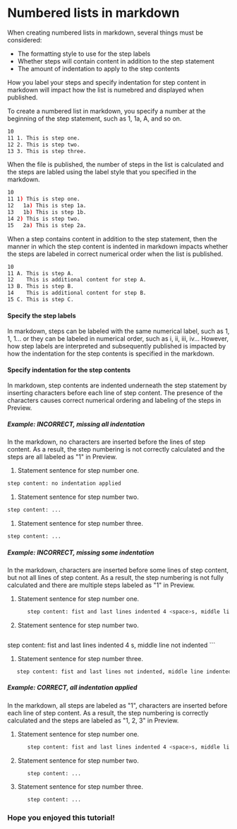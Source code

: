 # Numbered lists in markdown

When creating numbered lists in markdown, several things must be considered:
- The formatting style to use for the step labels
- Whether steps will contain content in addition to the step statement
- The amount of indentation to apply to the step contents

How you label your steps and specify indentation for step content in markdown will impact how the list is numebred and displayed when published.

To create a numbered list in markdown, you specify a number at the beginning of the step statement, such as 1, 1a, A, and so on.
```bash 9
10
11 1. This is step one.
12 2. This is step two.
13 3. This is step three.
```
When the file is published, the number of steps in the list is calculated and the steps are labled using the label style that you specified in the markdown.
```bash 9
10
11 1) This is step one.
12   1a) This is step 1a.
13   1b) This is step 1b.
14 2) This is step two.
15   2a) This is step 2a.
```
When a step contains content in addition to the step statement, then the manner in which the step content is indented in markdown impacts whether the steps are labeled in correct numerical order when the list is published.
```bash 9
10
11 A. This is step A.
12    This is additional content for step A.
13 B. This is step B.
14    This is additional content for step B.
15 C. This is step C.
```

#### Specify the step labels
In markdown, steps can be labeled with the same numerical label, such as 1, 1, 1... or they can be labeled in numerical order, such as i, ii, iii, iv... However, how step labels are interpreted and subsequently published is impacted by how the indentation for the step contents is specified in the markdown.

#### Specify indentation for the step contents
In markdown, step contents are indented underneath the step statement by inserting <space> characters before each line of step content. The presence of the <space> characters causes correct numerical ordering and labeling of the steps in Preview.

##### Example: INCORRECT, missing all indentation
In the markdown, no <space> characters are inserted before the lines of step content.
As a result, the step numbering is not correctly calculated and the steps are all labeled as "1" in Preview.
1. Statement sentence for step number one.
```bash
step content: no indentation applied
```
1. Statement sentence for step number two.
```bash
step content: ...
```
1. Statement sentence for step number three.
```bash
step content: ...
```

##### Example: INCORRECT, missing some indentation
In the markdown, <space> characters are inserted before some lines of step content, but not all lines of step content.
As a result, the step numbering is not fully calculated and there are multiple steps labeled as "1" in Preview.
1. Statement sentence for step number one.
    ```bash
       step content: fist and last lines indented 4 <space>s, middle line indented 7 <space>s
    ```
1. Statement sentence for step number two.
    ```bash
step content: fist and last lines indented 4 <space>s, middle line not indented
    ```
1. Statement sentence for step number three.
```bash
   step content: fist and last lines not indented, middle line indented 3 <space>s
```

##### Example: CORRECT, all indentation applied
In the markdown, all steps are labeled as "1", <space> characters are inserted before each line of step content.
As a result, the step numbering is correctly calculated and the steps are labeled as "1, 2, 3" in Preview.
1. Statement sentence for step number one.
    ```bash
       step content: fist and last lines indented 4 <space>s, middle line indented 7 <space>s
    ```
1. Statement sentence for step number two.
    ```bash
       step content: ...
    ```
1. Statement sentence for step number three.
    ```bash
       step content: ...
    ```

### Hope you enjoyed this tutorial!
